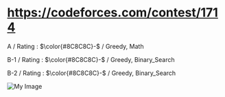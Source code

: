 # https://codeforces.com/contest/1714 

A / Rating : $\color{#8C8C8C}-$ / Greedy, Math

B-1 / Rating : $\color{#8C8C8C}-$ / Greedy, Binary_Search

B-2 / Rating : $\color{#8C8C8C}-$ / Greedy, Binary_Search

![My Image](https://github.com/kss418/Codeforces/blob/main/Images/972.png)

